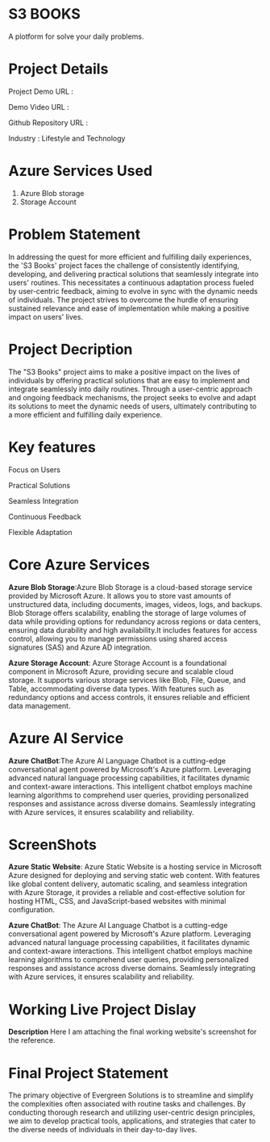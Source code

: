# S3 BOOKS
A plotform for solve your daily problems.
# Project Details
Project Demo URL :

Demo Video URL :

Github Repository URL :

Industry : Lifestyle and Technology
# Azure Services Used
  1. Azure Blob storage
  2. Storage Account
# Problem Statement
In addressing the quest for more efficient and fulfilling daily experiences, the 'S3 Books' project faces the challenge of consistently identifying, developing, and delivering practical solutions that seamlessly integrate into users' routines. This necessitates a continuous adaptation process fueled by user-centric feedback, aiming to evolve in sync with the dynamic needs of individuals. The project strives to overcome the hurdle of ensuring sustained relevance and ease of implementation while making a positive impact on users' lives.
# Project Decription
The "S3 Books" project aims to make a positive impact on the lives of individuals by offering practical solutions
that are easy to implement and integrate seamlessly into daily routines. Through a user-centric approach and ongoing 
feedback mechanisms, the project seeks to evolve and adapt its solutions to meet the dynamic needs of users, ultimately 
contributing to a more efficient and fulfilling daily experience.
# Key features
Focus on Users

Practical Solutions

Seamless Integration

Continuous Feedback

Flexible Adaptation
# Core Azure Services
   **Azure Blob Storage**:Azure Blob Storage is a cloud-based storage service provided by Microsoft Azure. It allows you to store vast amounts of unstructured data, including documents, images, videos, logs, and backups. Blob Storage offers scalability, enabling the storage of large volumes of data while providing options for redundancy across regions or data centers, ensuring data durability and high availability.It includes features for access control, allowing you to manage permissions using shared access signatures (SAS) and Azure AD integration.
   
   **Azure Storage Account**: Azure Storage Account is a foundational component in Microsoft Azure, providing secure and scalable cloud storage. It supports various storage services like Blob, File, Queue, and Table, accommodating diverse data types. With features such as redundancy options and access controls, it ensures reliable and efficient data management.
   
# Azure AI Service
  **Azure ChatBot**:The Azure AI Language Chatbot is a cutting-edge conversational agent powered by Microsoft's Azure platform. Leveraging advanced natural language processing capabilities, it facilitates dynamic and context-aware interactions. This intelligent chatbot employs machine learning algorithms to comprehend user queries, providing personalized responses and assistance across diverse domains. Seamlessly integrating with Azure services, it ensures scalability and reliability.
  
# ScreenShots
**Azure Static Website**:
Azure Static Website is a hosting service in Microsoft Azure designed for deploying and serving static web content. With features like global content delivery, automatic scaling, and seamless integration with Azure Storage, it provides a reliable and cost-effective solution for hosting HTML, CSS, and JavaScript-based websites with minimal configuration.

**Azure ChatBot**:
The Azure AI Language Chatbot is a cutting-edge conversational agent powered by Microsoft's Azure platform. Leveraging advanced natural language processing capabilities, it facilitates dynamic and context-aware interactions. This intelligent chatbot employs machine learning algorithms to comprehend user queries, providing personalized responses and assistance across diverse domains. Seamlessly integrating with Azure services, it ensures scalability and reliability. 
# Working Live Project Dislay
**Description**
Here I am attaching the final working website's screenshot for the reference.
# Final Project Statement
The primary objective of Evergreen Solutions is to streamline and simplify the complexities often associated with routine tasks and challenges. By conducting thorough research and utilizing user-centric design principles, we aim to develop practical tools, applications, and strategies that cater to the diverse needs of individuals in their day-to-day lives.

